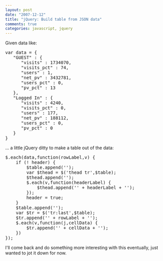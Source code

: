 ```yaml
--- 
layout: post
date: "2007-12-12"
title: "jQuery: Build table from JSON data"
comments: true
categories: javascript, jquery
---
```


Given data like:

<div class="CodeRay">
  <div class="code"><pre>var data = {
   &quot;GUEST&quot; : {
      &quot;visits&quot; : 1734070,
      &quot;visits_pct&quot; : 74,
      &quot;users&quot; : 1,
      &quot;net_pv&quot; : 3432781,
      &quot;users_pct&quot; : 0,
      &quot;pv_pct&quot; : 13
   },
   &quot;Logged In&quot; : {
      &quot;visits&quot; : 4240,
      &quot;visits_pct&quot; : 0,
      &quot;users&quot; : 177,
      &quot;net_pv&quot; : 188112,
      &quot;users_pct&quot; : 0,
      &quot;pv_pct&quot; : 0
   }
}</pre></div>
</div>


... a little jQuery ditty to make a table out of the data:

<div class="CodeRay">
  <div class="code"><pre>$.each(data,function(rowLabel,v) {
    if (! header) {
        $table.append('');
        var $thead = $('thead tr',$table);
        $thead.append('');
        $.each(v,function(headerLabel) {
            $thead.append('' + headerLabel + '');
        });
        header = true;
    }
    $table.append('');
    var $tr = $('tr:last',$table);
    $tr.append('' + rowLabel + '');
    $.each(v,function(j,cellData) {
        $tr.append('' + cellData + '');
    })
});</pre></div>
</div>


I'll come back and do something more interesting with this eventually, just wanted to jot it down for now.